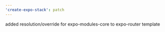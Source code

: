 ```yaml
---
'create-expo-stack': patch
---
```


added resolution/override for expo-modules-core to expo-router template
